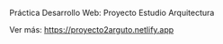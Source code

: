 Práctica Desarrollo Web: Proyecto Estudio Arquitectura

Ver más: https://proyecto2arguto.netlify.app

